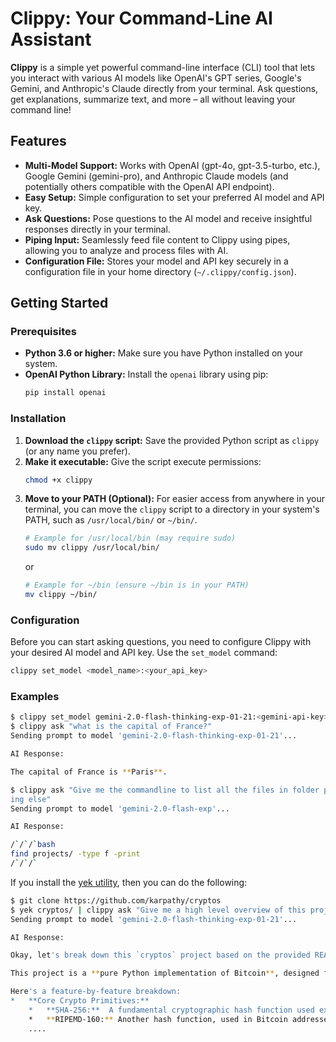 # Clippy: Your Command-Line AI Assistant

**Clippy** is a simple yet powerful command-line interface (CLI) tool that lets you interact with various AI models like OpenAI's GPT series, Google's Gemini, and Anthropic's Claude directly from your terminal. Ask questions, get explanations, summarize text, and more – all without leaving your command line!

## Features

*   **Multi-Model Support:**  Works with OpenAI (gpt-4o, gpt-3.5-turbo, etc.), Google Gemini (gemini-pro), and Anthropic Claude models (and potentially others compatible with the OpenAI API endpoint).
*   **Easy Setup:**  Simple configuration to set your preferred AI model and API key.
*   **Ask Questions:**  Pose questions to the AI model and receive insightful responses directly in your terminal.
*   **Piping Input:**  Seamlessly feed file content to Clippy using pipes, allowing you to analyze and process files with AI.
*   **Configuration File:** Stores your model and API key securely in a configuration file in your home directory (`~/.clippy/config.json`).

## Getting Started

### Prerequisites

*   **Python 3.6 or higher:** Make sure you have Python installed on your system.
*   **OpenAI Python Library:** Install the `openai` library using pip:
    ```bash
    pip install openai
    ```

### Installation

1.  **Download the `clippy` script:** Save the provided Python script as `clippy` (or any name you prefer).
2.  **Make it executable:**  Give the script execute permissions:
    ```bash
    chmod +x clippy
    ```
3.  **Move to your PATH (Optional):** For easier access from anywhere in your terminal, you can move the `clippy` script to a directory in your system's PATH, such as `/usr/local/bin/` or `~/bin/`.
    ```bash
    # Example for /usr/local/bin (may require sudo)
    sudo mv clippy /usr/local/bin/
    ```
    or
    ```bash
    # Example for ~/bin (ensure ~/bin is in your PATH)
    mv clippy ~/bin/
    ```

### Configuration

Before you can start asking questions, you need to configure Clippy with your desired AI model and API key. Use the `set_model` command:

```bash
clippy set_model <model_name>:<your_api_key>
```


### Examples

```bash
$ clippy set_model gemini-2.0-flash-thinking-exp-01-21:<gemini-api-key>
$ clippy ask "what is the capital of France?"
Sending prompt to model 'gemini-2.0-flash-thinking-exp-01-21'...

AI Response:

The capital of France is **Paris**.

$ clippy ask "Give me the commandline to list all the files in folder projects/ recursively. The command should show list the file names only and noth
ing else"
Sending prompt to model 'gemini-2.0-flash-exp'...

AI Response:

/`/`/`bash
find projects/ -type f -print
/`/`/`

```

If you install the [yek utility](https://github.com/bodo-run/yek), then you can
do the following:

```bash
$ git clone https://github.com/karpathy/cryptos
$ yek cryptos/ | clippy ask "Give me a high level overview of this project"
Sending prompt to model 'gemini-2.0-flash-thinking-exp-01-21'...

AI Response:

Okay, let's break down this `cryptos` project based on the provided README and code snippets.  Here's a high-level overview:

This project is a **pure Python implementation of Bitcoin**, designed for **educational purposes**.  It's built from scratch with **zero dependencies**, meaning it doesn't rely on any external libraries. The primary goal is to demonstrate and understand the inner workings of Bitcoin and its underlying cryptographic primitives.

Here's a feature-by-feature breakdown:
*   **Core Crypto Primitives:**
    *   **SHA-256:**  A fundamental cryptographic hash function used extensively in Bitcoin. The project includes a pure Python implementation (`cryptos/sha256.py`) that closely follows the NIST specification.  It's explicitly stated as being slow and for educational use only, showcasing how SHA-256 works at a code level.  Example usage is provided comparing its output to `shasum`.
    *   **RIPEMD-160:** Another hash function, used in Bitcoin addresses. While SHA-256 is implemented from scratch, RIPEMD-160 (`cryptos/ripemd160.py`) reuses an existing Python implementation with some cleanups, likely due to its greater complexity.
    ....
```
